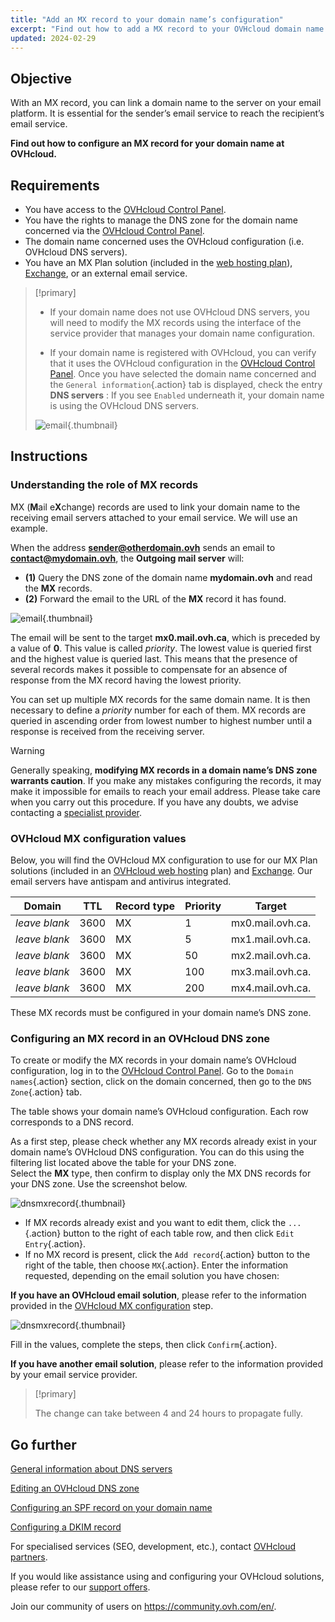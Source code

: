 ```yaml
---
title: "Add an MX record to your domain name’s configuration"
excerpt: "Find out how to add a MX record to your OVHcloud domain name’s configuration"
updated: 2024-02-29
---
```


## Objective

With an MX record, you can link a domain name to the server on your email platform. It is essential for the sender’s email service to reach the recipient’s email service.

**Find out how to configure an MX record for your domain name at OVHcloud.**

## Requirements

- You have access to the [OVHcloud Control Panel](/links/manager).
- You have the rights to manage the DNS zone for the domain name concerned via the [OVHcloud Control Panel](/links/manager).
- The domain name concerned uses the OVHcloud configuration (i.e. OVHcloud DNS servers).
- You have an MX Plan solution (included in the [web hosting plan](https://www.ovhcloud.com/en/web-hosting/)), [Exchange](https://www.ovhcloud.com/en/emails/), or an external email service.

> [!primary]
>
> - If your domain name does not use OVHcloud DNS servers, you will need to modify the MX records using the interface of the service provider that manages your domain name configuration.
>
> - If your domain name is registered with OVHcloud, you can verify that it uses the OVHcloud configuration in the [OVHcloud Control Panel](/links/manager). Once you have selected the domain name concerned and the `General information`{.action} tab is displayed, check the entry **DNS servers** : If you see `Enabled` underneath it, your domain name is using the OVHcloud DNS servers.
>
> ![email](images/dns-servers-enabled.png){.thumbnail}

## Instructions

### Understanding the role of MX records 

MX (**M**ail e**X**change) records are used to link your domain name to the receiving email servers attached to your email service. We will use an example.

When the address **sender@otherdomain.ovh** sends an email to **contact@mydomain.ovh**, the **Outgoing mail server** will:
- **(1)** Query the DNS zone of the domain name **mydomain.ovh** and read the **MX** records.
- **(2)** Forward the email to the URL of the **MX** record it has found.

![email](images/mx-dns-resolution-apac-ca.png){.thumbnail}

The email will be sent to the target **mx0.mail.ovh.ca**, which is preceded by a value of **0**. This value is called *priority*. The lowest value is queried first and the highest value is queried last. This means that the presence of several records makes it possible to compensate for an absence of response from the MX record having the lowest priority.

You can set up multiple MX records for the same domain name. It is then necessary to define a *priority* number for each of them. MX records are queried in ascending order from lowest number to highest number until a response is received from the receiving server.

> [!warning]
>
> Generally speaking, **modifying MX records in a domain name’s DNS zone warrants caution**. If you make any mistakes configuring the records, it may make it impossible for emails to reach your email address. Please take care when you carry out this procedure.
> If you have any doubts, we advise contacting a [specialist provider](/links/partner).

### OVHcloud MX configuration values <a name="mxovhcloud"></a>

Below, you will find the OVHcloud MX configuration to use for our MX Plan solutions (included in an [OVHcloud web hosting](https://www.ovhcloud.com/en/web-hosting/) plan) and [Exchange](https://www.ovhcloud.com/en/emails/). Our email servers have antispam and antivirus integrated.

|Domain|TTL|Record type|Priority|Target|
|---|---|---|---|---|
|*leave blank*|3600|MX|1|mx0.mail.ovh.ca.|
|*leave blank*|3600|MX|5|mx1.mail.ovh.ca.|
|*leave blank*|3600|MX|50|mx2.mail.ovh.ca.|
|*leave blank*|3600|MX|100|mx3.mail.ovh.ca.|
|*leave blank*|3600|MX|200|mx4.mail.ovh.ca.|

These MX records must be configured in your domain name’s DNS zone.

### Configuring an MX record in an OVHcloud DNS zone

To create or modify the MX records in your domain name’s OVHcloud configuration, log in to the [OVHcloud Control Panel](/links/manager). Go to the `Domain names`{.action} section, click on the domain concerned, then go to the `DNS Zone`{.action} tab.

The table shows your domain name’s OVHcloud configuration. Each row corresponds to a DNS record.

As a first step, please check whether any MX records already exist in your domain name’s OVHcloud DNS configuration. You can do this using the filtering list located above the table for your DNS zone.<br>
Select the **MX** type, then confirm to display only the MX DNS records for your DNS zone. Use the screenshot below.

![dnsmxrecord](images/mx-entries-research.png){.thumbnail}

- If MX records already exist and you want to edit them, click the `...`{.action} button to the right of each table row, and then click `Edit Entry`{.action}.
- If no MX record is present, click the `Add record`{.action} button to the right of the table, then choose `MX`{.action}. Enter the information requested, depending on the email solution you have chosen:

**If you have an OVHcloud email solution**, please refer to the information provided in the [OVHcloud MX configuration](#mxovhcloud) step.

![dnsmxrecord](images/modify-a-dns-zone-record-mx-step-1.png){.thumbnail}

Fill in the values, complete the steps, then click `Confirm`{.action}.

**If you have another email solution**, please refer to the information provided by your email service provider.

> [!primary]
>
> The change can take between 4 and 24 hours to propagate fully.
>

## Go further

[General information about DNS servers](/pages/web_cloud/domains/dns_server_general_information)

[Editing an OVHcloud DNS zone](/pages/web_cloud/domains/dns_zone_edit)

[Configuring an SPF record on your domain name](/pages/web_cloud/domains/dns_zone_spf)

[Configuring a DKIM record](/pages/web_cloud/domains/dns_zone_dkim)

For specialised services (SEO, development, etc.), contact [OVHcloud partners](/links/partner).

If you would like assistance using and configuring your OVHcloud solutions, please refer to our [support offers](/links/support).

Join our community of users on <https://community.ovh.com/en/>.